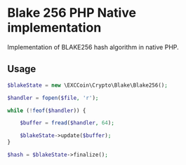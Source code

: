 # Blake 256 PHP Native implementation

Implementation of BLAKE256 hash algorithm in native PHP.

## Usage

```php
$blakeState = new \EXCCoin\Crypto\Blake\Blake256();

$handler = fopen($file, 'r');

while (!feof($handler)) {

    $buffer = fread($handler, 64);

    $blakeState->update($buffer);
}

$hash = $blakeState->finalize();

```

